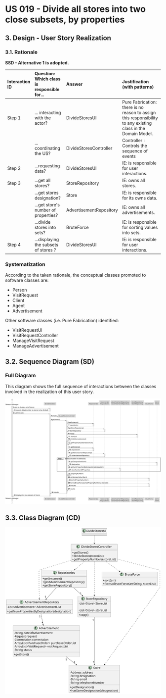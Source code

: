 # US 019 - Divide all stores into two close subsets, by properties


## 3. Design - User Story Realization 

### 3.1. Rationale

**SSD - Alternative 1 is adopted.**

| Interaction ID | Question: Which class is responsible for... | Answer                  | Justification (with patterns)                                                                                 |
|:---------------|:--------------------------------------------|:------------------------|:--------------------------------------------------------------------------------------------------------------|
| Step 1  		     | 	... interacting with the actor?            | DivideStoresUI          | Pure Fabrication: there is no reason to assign this responsibility to any existing class in the Domain Model. |
| 			  		        | 	...  coordinating the US?                  | DivideStoresController  | Controller : Controls the sequence of events                                                                  |
| Step 2  		     | 	...requesting data?                        | DivideStoresUI          | IE: is responsible for user interactions.                                                                     |
| Step 3  		     | 	...get all stores?                         | StoreRepository         | IE: owns all stores.                                                                                          |
| 		             | 	...get stores designation?                 | Store                   | IE: is responsible for its owns data.                                                                         |
| 		             | 	...get store's number of properties?       | AdvertisementRepository | IE: owns all advertisements.                                                                                  |
| 		             | 	...divide stores into sets?                | BruteForce              | IE: is responsible for sorting values into sets.                                                              |
| Step 4  		     | 	...displaying the subsets of stores ?      | DivideStoresUI          | IE: is responsible for user interactions.                                                                     |

### Systematization ##

According to the taken rationale, the conceptual classes promoted to software classes are:

* Person
* VisitRequest
* Client
* Agent
* Advertisement

Other software classes (i.e. Pure Fabrication) identified: 

 * VisitRequestUI  
 * VisitRequestController
 * ManageVisitRequest
 * ManageAdvertisement


## 3.2. Sequence Diagram (SD)

### Full Diagram

This diagram shows the full sequence of interactions between the classes involved in the realization of this user story.

![Sequence Diagram - Full](svg/us019-sequence-diagram-full.svg)


## 3.3. Class Diagram (CD)

![Class Diagram](svg/us019-class-diagram.svg)